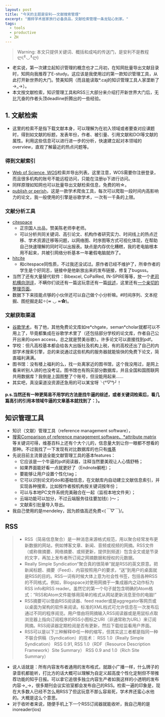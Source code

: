 ```yaml
---
layout: post
title: "今天的主题是安利——文献搜索管理"
excerpt: "搬砖学术居家旅行必备良品，文献检索管理一条龙贴心到家。"
tags:
  - tools
  - productive
  - ZH
---
```


> Warning: 本文只提供关键词、概括和成吨的传送门，是安利不是教程ლ(╹◡╹ლ)

- 老实说，第一次建立起知识管理的概念也才二月初，在知网批量导出文献目录时，知网向我推荐了E-study。这应该是我使用过的第一款知识管理工具，从此打开新世界的大门。赞美知网（而且能读取*.caj的知识管理工具人家垄断了→\_→）。
- 本文按文献检索，知识管理工具和RSS三大部分来介绍打开新世界大门后，无比亢奋的作者头顶deadline折腾出的一些经验。

## 1. 文献检索
- 这里的检索不是指下载文献本身，可以理解为在初入领域或者要查对应课题时，得到如文献的标题，发表年份，作者、被引量、引用文献和DOI等文献的属性。利用这些信息可以进行进一步的分析，快速建立起对本领域的overview，直观了解最近的热点问题等。

### 得到文献索引
- [Web of Science, WOS](https://login.webofknowledge.com/error/Error?PathInfo=%2F&Alias=WOK5&Domain=.webofknowledge.com&Src=IP&RouterURL=https%3A%2F%2Fwww.webofknowledge.com%2F&Error=IPError)检索并导出列表。这里注意，WOS需要你注册登录，而且很多机构的账号不能远程访问，只能在注册ip下进行访问。
- 同样原理如知网也可以批量导出文献检索信息，免费的哟☆。
- [publish or perish](http://www.harzing.com/resources/publish-or-perish)，这是一款学术爬虫工具，每次可以爬取一段时间内高影响力的论文，我一般使用的引擎是谷歌学术，一次有一千条的上限。

### 文献分析工具
- [citespace](http://cluster.cis.drexel.edu/~cchen/citespace/)
  - 正宗国人出品，赞美陈老师李老师。
  - 可以分析共同关键词、高引论文、机构作者研究实力、时间线上的热点迁移、学术资源迁移等问题，以网络图、时序图等方式可视化体现，在帮助自己快速理解的同时可以出报表。缺点是内存优化糟糕，我的老电脑根本用不起来，共被引网络分析基本一年暑假电脑就炸了。
- [hitcite](https://zhuanlan.zhihu.com/p/20902898)
  - 和citespace同性质，不过我还没试过。原作者已经不维护了，所幸作者的学生是个好同志，链接中是他新放出来的发布链接，修复了bugsss。
- 当然了还有大量替代软件：Bibexcel, CoPalRed, IN-SPIRE等等，放一个[老司机横向测评](http://blog.hit.edu.cn/rjx/post/114.html)，不瞒你们说还有一篇这玩意还有一篇[综述](http://s3.amazonaws.com/academia.edu.documents/30896322/mjcobo-softwareReview-2011.pdf?AWSAccessKeyId=AKIAIWOWYYGZ2Y53UL3A&Expires=1490797449&Signature=MMG%2BHktEP6ljJyW1a8AKCIyYxKU%3D&response-content-disposition=inline%3B%20filename%3DScience_mapping_software_tools_Review_an.pdf)，这里还有[一个亲切的整理页面](http://sci2s.ugr.es/scimat/links.html)。
- 数据下下来技能点够的小伙伴还可以自己做个小分析嘛。#时间序列、文本挖掘、图挖掘走起✧(≖ ◡ ≖✿)。

### 文献获取渠道
- [谷歌学术](http://scholar.google.com/)，有了他，其他免费论文库如re\*chgate，seman\*cholar就都可以不用上了，毕竟都集成在谷歌学术里了（还包括部分学校的论文库，作者自己公开出来的open access，总之就是赞美谷歌）。许多论文可以直接找到pdf。
- 学校：但凡高校基本都会给各大出版社及机构上税，有的高校还出了自己的内部学术搜索引擎，总的来说通过这些机构的服务器就能愉快的免费下论文，简直福利满满。
- 图书馆：没有楼上福利的么，找一处离家近的图书馆，这个我没用过，是网上看来听别人讲的也没考证。图书馆也有购买部分数据库，并且全国和国图联网共用数据库？我倒是上国图整了个账号，但没能用起来……
- 其实吧，真没渠道没资源还急用的可以某宝呀╰(*°▽°*)╯！

#### p.s.当然还有一种更简易不用学的方法是找牛逼的综述，或者关键词检索后，看几篇高引的引用本领域牛逼的文章基本就找到了：）。

## 知识管理工具
- 知识（文献）管理工具（reference management software），
- [搜索Comparison of reference management software、*attribute matrix](http://guides.library.utoronto.ca/c.php?g=250610&p=1671260)等关键词可得，维基百科上还有个大个儿的，信息量大到让你一眼都不想看的那种。不过我找了一下发现有对比数据库的也只有[维基](https://en.wikipedia.org/wiki/Comparison_of_reference_management_software)
- 先说目前主流普适全能文献管理工具的基本features：
  - 它应该是一个牛逼的pdf阅读器，注释当然要美观让人心情舒畅；
  - 如果界面能好看一点就更好了（Endnote躺枪）；
  - 要能够让用户设置个性化tag；
  - 它可以识别论文的doi和基础信息，在文献库内自动建立文献信息索引，并实现各种搜索，比如按作者按机构按关键词按年份；
  - 可以与本地PC文件系统完美融合在一起（监视本地文件夹）；
  - 云端功能可以加分，不过云端服务往往要加钱(: )～；
  - 文献索引批量导入导出。
- 我自己使用的是mendeley，因为颜值高还免费<(*￣▽￣*)/。

## RSS

> - RSS（简易信息聚合）是一种消息来源格式规范，用以聚合经常发布更新数据的网站，例如博客文章、新闻、音频或视频的网摘。RSS文件（或称做摘要、网络摘要、或频更新，提供到频道）包含全文或是节录的文字，再加上发布者所订阅之网摘数据和授权的元数据。
> - Really Simple Syndication“聚合真的很简单”就是RSS的英文原意。把新闻标题、摘要（Feed）、内容按照用户的要求，“送”到用户的桌面就是RSS的目的。RSS一词有时候大体上意为社会性书签，包括各种RSS的不同格式。例如，Blogspace对使用网摘于一集成器内之动作标为RSS info和RSS reader。虽然它的第一个句子就包含明确的Atom格式：“RSS和Atom文件能够用简单的格式从网站更新消息至你的电脑!”
> - RSS摘要可以借由RSS阅读器、feed reader或是aggregator等网页或以桌面为架构的软件来阅读。标准的XML档式可允许信息在一次发布后通过不同的程序阅览。用户借由将网摘输入RSS阅读器或是用鼠标点取浏览器上指向订阅程序的RSS小图标之URI（非通常称为URL）来订阅网摘。RSS阅读器定期检阅是否有更新，然后下载给监看用户界面。
> - RSS可以是以下三种解释中任一种的缩写，但其实这三者都是指同一种不联合供稿（Syndication）的技术：
RSS 1.0（Really Simple Syndication）
RSS 0.91, RSS 1.0（RDF（Resource Description Framework）Site Summary）
RSS 0.9 and 1.0（Rich Site Summary）

- 说人话就是：所有内容发布者通用的发布格式，就跟小广播一样，什么牌子的录音机都能听，打比方的话大概可以理解为自定义超高度个性化定制但不带推荐功能的知乎日报。可以拿它追很多独立内容生产者如我这样的小透明的发布内容→_→，很多期刊会议实验室都会发布自己的RSS。检索一遍的印象是，现在大多数人已经不怎么用RSS了但这玩意不那么容易死，学术界还蛮心水他的。大概是这么个意思。
- 对于收听者来说，随便手机上下一个RSS订阅器就能收听，我自己用的是inoreader(ios)
